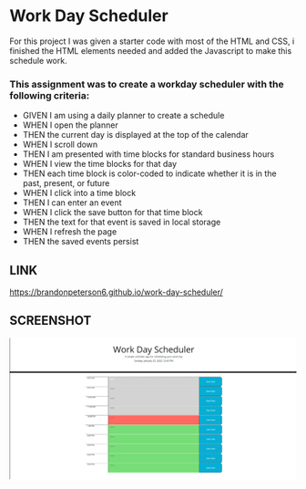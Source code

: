 # Work Day Scheduler 
For this project I was given a starter code with most of the HTML and CSS, i finished the HTML elements needed and added the Javascript to make this schedule work. 

### This assignment was to create a workday scheduler with the following criteria:

* GIVEN I am using a daily planner to create a schedule
* WHEN I open the planner
* THEN the current day is displayed at the top of the calendar
* WHEN I scroll down
* THEN I am presented with time blocks for standard business hours
* WHEN I view the time blocks for that day
* THEN each time block is color-coded to indicate whether it is in the past, present,  or future
* WHEN I click into a time block
* THEN I can enter an event
* WHEN I click the save button for that time block
* THEN the text for that event is saved in local storage
* WHEN I refresh the page
* THEN the saved events persist

## LINK
https://brandonpeterson6.github.io/work-day-scheduler/ 
## SCREENSHOT
![alt image](/assets/images/workday-screenshot.png?raw=true)